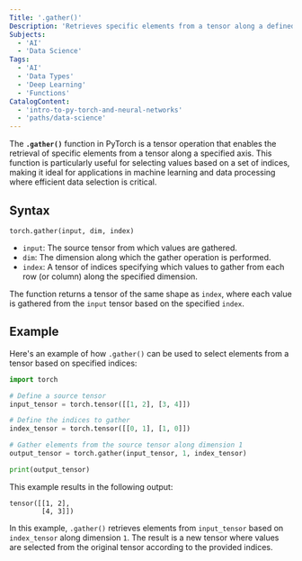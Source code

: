 ```yaml
---
Title: '.gather()'
Description: 'Retrieves specific elements from a tensor along a defined axis, ideal for selecting values based on indices in data processing and machine learning.'
Subjects:
  - 'AI'
  - 'Data Science'
Tags:
  - 'AI'
  - 'Data Types'
  - 'Deep Learning'
  - 'Functions'
CatalogContent:
  - 'intro-to-py-torch-and-neural-networks'
  - 'paths/data-science'
---
```


The **`.gather()`** function in PyTorch is a tensor operation that enables the retrieval of specific elements from a tensor along a specified axis. This function is particularly useful for selecting values based on a set of indices, making it ideal for applications in machine learning and data processing where efficient data selection is critical.
## Syntax

```pseudo
torch.gather(input, dim, index)
```

- `input`: The source tensor from which values are gathered.
- `dim`: The dimension along which the gather operation is performed.
- `index`: A tensor of indices specifying which values to gather from each row (or column) along the specified dimension.

The function returns a tensor of the same shape as `index`, where each value is gathered from the `input` tensor based on the specified `index`.

## Example

Here's an example of how `.gather()` can be used to select elements from a tensor based on specified indices:

```py
import torch

# Define a source tensor
input_tensor = torch.tensor([[1, 2], [3, 4]])

# Define the indices to gather
index_tensor = torch.tensor([[0, 1], [1, 0]])

# Gather elements from the source tensor along dimension 1
output_tensor = torch.gather(input_tensor, 1, index_tensor)

print(output_tensor)
```
This example results in the following output:

```shell
tensor([[1, 2],
        [4, 3]])
```

In this example, `.gather()` retrieves elements from `input_tensor` based on `index_tensor` along dimension `1`. The result is a new tensor where values are selected from the original tensor according to the provided indices.
